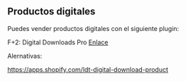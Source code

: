 ## Productos digitales
Puedes vender productos digitales con el siguiente plugin:

F+2: Digital Downloads Pro
[Enlace](https://apps.shopify.com/digital-downloads-app)


Alernativas:

https://apps.shopify.com/ldt-digital-download-product
